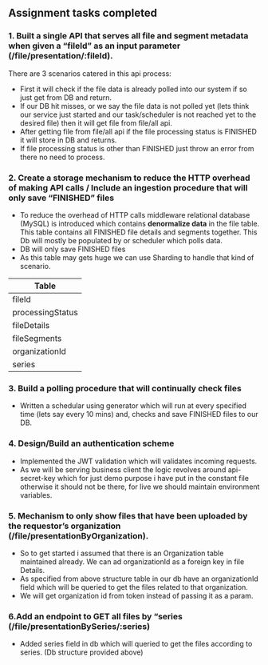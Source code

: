 ## Assignment tasks completed

### 1. Built a single API that serves all file and segment metadata when given a “fileId” as an input parameter (/file/presentation/:fileId).

There are 3 scenarios catered in this api process:

- First it will check if the file data is already polled into our system if so just get from DB and return.
- If our DB hit misses, or we say the file data is not polled yet (lets think our service just started and our task/scheduler is not reached yet to the desired file) then it will get file from file/all api.
- After getting file from file/all api if the file processing status is FINISHED it will store in DB and returns.
- If file processing status is other than FINISHED just throw an error from there no need to process.

### 2. Create a storage mechanism to reduce the HTTP overhead of making API calls / Include an ingestion procedure that will only save “FINISHED” files

- To reduce the overhead of HTTP calls middleware relational database (MySQL) is introduced which contains **denormalize data** in the file table. This table contains all FINISHED file details and segments together. This Db will mostly be populated by or scheduler which polls data.
- DB will only save FINISHED files
- As this table may gets huge we can use Sharding to handle that kind of scenario.

| Table            |                                                                                                                                                      
|------------------|
| fileId           |
| processingStatus |
| fileDetails      |
| fileSegments     |
| organizationId   |
| series           |



### 3. Build a polling procedure that will continually check files

- Written a schedular using generator which will run at every specified time (lets say every 10 mins) and, checks and save FINISHED files to our DB.

### 4. Design/Build an authentication scheme

- Implemented the JWT validation which will validates incoming requests.
- As we will be serving business client the logic revolves around api-secret-key which for just demo purpose i have put in the constant file otherwise it should not be there, for live we should maintain environment variables.

### 5. Mechanism to only show files that have been uploaded by the requestor’s organization (/file/presentationByOrganization).

- So to get started i assumed that there is an Organization table maintained already. We can ad organizationId as a foreign key in file Details.
- As specified from above structure table in our db have an organizationId field which will be queried to get the files related to that organization.
- We will get organization id from token instead of passing it as a param.

### 6.Add an endpoint to GET all files by “series (/file/presentationBySeries/:series)

- Added series field in db which will queried to get the files according to series. (Db structure provided above)

